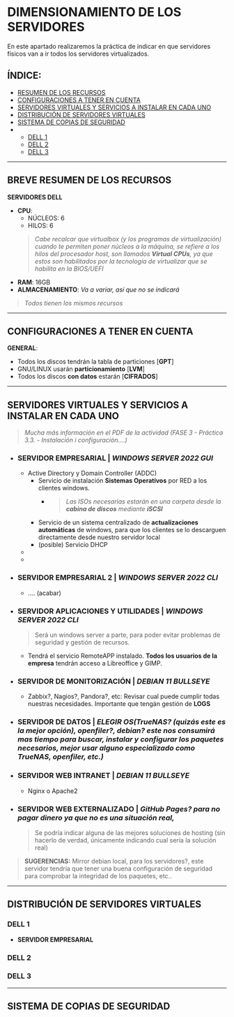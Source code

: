 # DIMENSIONAMIENTO DE LOS SERVIDORES

En este apartado realizaremos la práctica de indicar en que servidores físicos van a ir todos los servidores virtualizados.

## ÍNDICE:
- [RESUMEN DE LOS RECURSOS](#breve-resumen-de-los-recursos)
- [CONFIGURACIONES A TENER EN CUENTA](#configuraciones-a-tener-en-cuenta)
- [SERVIDORES VIRTUALES Y SERVICIOS A INSTALAR EN CADA UNO](#servidores-virtuales-y-servicios-a-instalar-en-cada-uno)
- [DISTRIBUCIÓN DE SERVIDORES VIRTUALES](#distribución-de-servidores-virtuales)
- [SISTEMA DE COPIAS DE SEGURIDAD](#sistema-de-copias-de-seguridad)
- 
  - [DELL 1](#dell-1)
  - [DELL 2](#dell-2)
  - [DELL 3](#dell-3)

---

## BREVE RESUMEN DE LOS RECURSOS

**SERVIDORES DELL**

- **CPU**: 
  - NÚCLEOS: 6
  - HILOS: 6
  > _Cabe recalcar que virtualbox (y los programas de virtualización) cuando te permiten poner núcleos a la máquina, se refiere a los hilos del procesador host, son llamados **Virtual CPUs**, ya que estos son habilitados por la tecnología de virtualizar que se habilita en la BIOS/UEFI_
- **RAM**: 16GB
- **ALMACENAMIENTO**: _Va a variar, así que no se indicará_

> _Todos tienen los mismos recursos_

---

## CONFIGURACIONES A TENER EN CUENTA

**GENERAL**:
- Todos los discos tendrán la tabla de particiones [**GPT**]
- GNU/LINUX usarán **particionamiento** [**LVM**]
- Todos los discos **con datos** estarán [**CIFRADOS**]

---

## SERVIDORES VIRTUALES Y SERVICIOS A INSTALAR EN CADA UNO

> _Mucha más información en el PDF de la actividad (FASE 3 - Práctica 3.3. - Instalación i configuración....)_

- ### SERVIDOR EMPRESARIAL | _WINDOWS SERVER 2022 GUI_
  - Active Directory y Domain Controller (ADDC)
    - Servicio de instalación **Sistemas Operativos** por RED a los clientes windows.
      - > _Las ISOs necesarias estarán en una carpeta desde la **cabina de discos** mediante **iSCSI**_
    - Servicio de un sistema centralizado de **actualizaciones automáticas** de windows, para que los clientes se lo descarguen directamente desde nuestro servidor local
    - (posible) Servicio DHCP
  - 
  - 

- ### SERVIDOR EMPRESARIAL 2 | _WINDOWS SERVER 2022 CLI_
  - .... (acabar)

- ### SERVIDOR APLICACIONES Y UTILIDADES | _WINDOWS SERVER 2022 CLI_
  > Será un windows server a parte, para poder evitar problemas de seguridad y gestión de recursos.
  - Tendrá el servicio RemoteAPP instalado. **Todos los usuarios de la empresa** tendrán acceso a Libreoffice y GIMP.

- ### SERVIDOR DE MONITORIZACIÓN | _DEBIAN 11 BULLSEYE_
  - Zabbix?, Nagios?, Pandora?, etc: Revisar cual puede cumplir todas nuestras necesidades. Importante que tengán gestión de **LOGS**

- ### SERVIDOR DE DATOS | _ELEGIR OS(TrueNAS? (quizás este es la mejor opción), openfiler?, debian? este nos consumirá mas tiempo para buscar, instalar y configurar los paquetes necesarios, mejor usar alguno especializado como TrueNAS, openfiler, etc.)_

- ### SERVIDOR WEB INTRANET | _DEBIAN 11 BULLSEYE_
  - Nginx o Apache2

- ### SERVIDOR WEB EXTERNALIZADO | _GitHub Pages? para no pagar dinero ya que no es una situación real,_
  > Se podría indicar alguna de las mejores soluciones de hosting (sin hacerlo de verdad, únicamente indicando cual sería la solución real)


> **SUGERENCIAS:**
> Mirror debian local, para los servidores?, este servidor tendría que tener una buena configuración de seguridad para comprobar la integridad de los paquetes, etc..

---

## DISTRIBUCIÓN DE SERVIDORES VIRTUALES

<!-- 
RECORDAR INDICAR LO SIGUIENTE EN ESTE APARTADO: 
- recursos que va a consumir cada máquina virtual (cores virtuales, ram, calidad gráfica, UEFI, discos habilitados [hard disk, network, optical, etc])
- Indicar el SISTEMA OPERATIVO DEL HOST donde irá virtualbox instalado
-->

### DELL 1

- **SERVIDOR EMPRESARIAL**

### DELL 2

### DELL 3
---


## SISTEMA DE COPIAS DE SEGURIDAD
